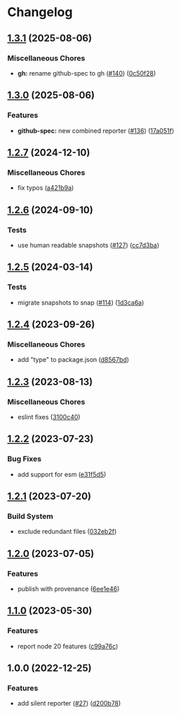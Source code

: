 # Changelog

## [1.3.1](https://github.com/MoLow/reporters/compare/silent-v1.3.0...silent-v1.3.1) (2025-08-06)


### Miscellaneous Chores

* **gh:** rename github-spec to gh ([#140](https://github.com/MoLow/reporters/issues/140)) ([0c50f28](https://github.com/MoLow/reporters/commit/0c50f2893236a5e841683c99ca61269c19f56d5e))

## [1.3.0](https://github.com/MoLow/reporters/compare/silent-v1.2.7...silent-v1.3.0) (2025-08-06)


### Features

* **github-spec:** new combined reporter ([#136](https://github.com/MoLow/reporters/issues/136)) ([17a051f](https://github.com/MoLow/reporters/commit/17a051f4b4a23ad5f2e19aae58c3803970f7ba47))

## [1.2.7](https://github.com/MoLow/reporters/compare/silent-v1.2.6...silent-v1.2.7) (2024-12-10)


### Miscellaneous Chores

* fix typos ([a421b9a](https://github.com/MoLow/reporters/commit/a421b9a8b2c78d9df6816994160e5b8d25914b77))

## [1.2.6](https://github.com/MoLow/reporters/compare/silent-v1.2.5...silent-v1.2.6) (2024-09-10)


### Tests

* use human readable snapshots ([#127](https://github.com/MoLow/reporters/issues/127)) ([cc7d3ba](https://github.com/MoLow/reporters/commit/cc7d3baa7b054f82a5580dfe4151d4eb3c9e8dd5))

## [1.2.5](https://github.com/MoLow/reporters/compare/silent-v1.2.4...silent-v1.2.5) (2024-03-14)


### Tests

* migrate snapshots to snap ([#114](https://github.com/MoLow/reporters/issues/114)) ([1d3ca6a](https://github.com/MoLow/reporters/commit/1d3ca6ad12b4abb5c47adc775b47c205a4214e0a))

## [1.2.4](https://github.com/MoLow/reporters/compare/silent-v1.2.3...silent-v1.2.4) (2023-09-26)


### Miscellaneous Chores

* add "type" to package.json ([d8567bd](https://github.com/MoLow/reporters/commit/d8567bdd2a415919dba6ba652d2e33dc233426ce))

## [1.2.3](https://github.com/MoLow/reporters/compare/silent-v1.2.2...silent-v1.2.3) (2023-08-13)


### Miscellaneous Chores

* eslint fixes ([3100c40](https://github.com/MoLow/reporters/commit/3100c40ffe3a3e63afb05991f07bf8dbc23efbc9))

## [1.2.2](https://github.com/MoLow/reporters/compare/silent-v1.2.1...silent-v1.2.2) (2023-07-23)


### Bug Fixes

* add support for esm ([e31f5d5](https://github.com/MoLow/reporters/commit/e31f5d598e44c8e167a33cc3e97571d4402d09dd))

## [1.2.1](https://github.com/MoLow/reporters/compare/silent-v1.2.0...silent-v1.2.1) (2023-07-20)


### Build System

* exclude redundant files ([032eb2f](https://github.com/MoLow/reporters/commit/032eb2fbb1520b3c259e2a80eb38280826e206ef))

## [1.2.0](https://github.com/MoLow/reporters/compare/silent-v1.1.0...silent-v1.2.0) (2023-07-05)


### Features

* publish with provenance ([6ee1e46](https://github.com/MoLow/reporters/commit/6ee1e46040329edeb0f40f753093b6952984f001))

## [1.1.0](https://github.com/MoLow/reporters/compare/silent-v1.0.0...silent-v1.1.0) (2023-05-30)


### Features

* report node 20 features ([c99a76c](https://github.com/MoLow/reporters/commit/c99a76c0f6bef75abb2c053c82c88448b0c82690))

## 1.0.0 (2022-12-25)


### Features

* add silent reporter ([#27](https://github.com/MoLow/reporters/issues/27)) ([d200b78](https://github.com/MoLow/reporters/commit/d200b7878384a2b8c930789418286d884eb49292))
